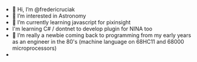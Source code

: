 - 👋 Hi, I’m @fredericruciak
- 👀 I’m interested in Astronomy
- 🌱 I’m currently learning javascript for pixinsight
- I'm learning C# / dontnet to develop plugin for NINA too
- 💞️ I’m really a newbie coming back to programming from my early years as an engineer in the 80's (machine language on 68HC11 and 68000 microprocessors)
- 

<!---
fredericruciak/fredericruciak is a ✨ special ✨ repository because its `README.md` (this file) appears on your GitHub profile.
You can click the Preview link to take a look at your changes.
--->
